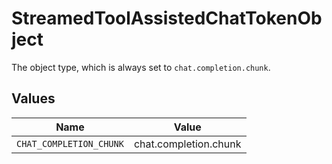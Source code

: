 # StreamedToolAssistedChatTokenObject

The object type, which is always set to `chat.completion.chunk`.


## Values

| Name                    | Value                   |
| ----------------------- | ----------------------- |
| `CHAT_COMPLETION_CHUNK` | chat.completion.chunk   |